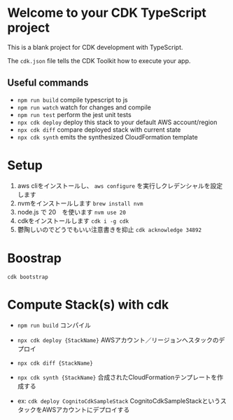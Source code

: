 # Welcome to your CDK TypeScript project

This is a blank project for CDK development with TypeScript.

The `cdk.json` file tells the CDK Toolkit how to execute your app.

## Useful commands

* `npm run build`   compile typescript to js
* `npm run watch`   watch for changes and compile
* `npm run test`    perform the jest unit tests
* `npx cdk deploy`  deploy this stack to your default AWS account/region
* `npx cdk diff`    compare deployed stack with current state
* `npx cdk synth`   emits the synthesized CloudFormation template

# Setup

1. aws cliをインストールし、 `aws configure` を実行しクレデンシャルを設定します
2. nvmをインストールします `brew install nvm`
3. node.js で 20　を使います `nvm use 20`
4. cdkをインストールします `cdk i -g cdk`
5. 鬱陶しいのでどうでもいい注意書きを抑止 `cdk acknowledge 34892`

# Boostrap

`cdk bootstrap`

# Compute Stack(s) with cdk

* `npm run build`   コンパイル
* `npx cdk deploy {StackName}` AWSアカウント／リージョンへスタックのデプロイ
* `npx cdk diff {StackName}`    
* `npx cdk synth {StackName}`   合成されたCloudFormationテンプレートを作成する

* ex: `cdk deploy CognitoCdkSampleStack` CognitoCdkSampleStackというスタックをAWSアカウントにデプロイする
